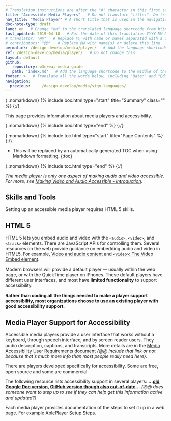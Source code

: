 ```yaml
---
# Translation instructions are after the "#" character in this first section. They are comments that do not show up in the web page. You do not need to translate the instructions after #.
title: "Accessible Media Players"   # Do not translate "title:". Do translate the text after "title:".
nav_title: "Media Player" # A short title that is used in the navigation
doc-note-type: draft
lang: en   # Change "en" to the translated language shortcode from https://www.iana.org/assignments/language-subtag-registry/language-subtag-registry
last_updated: 2019-04-10   # Put the date of this translation YYYY-MM-DD (with month in the middle)
# translator: "@@"   # Replace @@ with name or names separated with a comma
# contributors: "@@"   # Replace @@ with name(s) or delete this line
permalink: /design-develop/media/player/   # Add the language shortcode to the end; for example /fundamentals/accessibility-intro/fr
ref: /design-develop/media/player/   # Do not change this
layout: default
github:
   repository: w3c/wai-media-guide
   path: 'index.md'   # Add the language shortcode to the middle of the filename, for example index.fr.md
footer: >   # Translate all the words below, including "Date:" and "Editor:". 
navigation:
  previous:     /design-develop/media/sign-languages/
---
```


{::nomarkdown}
{% include box.html type="start" title="Summary" class="" %}
{:/}

This page provides information about media players and accessibility.

{::nomarkdown}
{% include box.html type="end" %}
{:/}

{::nomarkdown}
{% include toc.html type="start" title="Page Contents" %}
{:/}

- This will be replaced by an automatically generated TOC when using Markdown formatting.
{:toc}

{::nomarkdown}
{% include toc.html type="end" %}
{:/}

_The media player is only one aspect of making audio and video accessible. For more, see [Making Video and Audio Accessible - Introduction](http://@@)._

## Skills and Tools

Setting up an accessible media player requires HTML 5 skills.

## HTML 5

HTML 5 lets you embed audio and video with the ```<audio>```, ```<video>```, and ```<track>``` elements. There are JavaScript APIs for controlling them. Several resources on the web provide guidance on embedding audio and video in HTML5. For example, [Video and audio content](https://developer.mozilla.org/en-US/docs/Learn/HTML/Multimedia_and_embedding/Video_and_audio_content) and [```<video>```: The Video Embed element](https://developer.mozilla.org/en-US/docs/Web/HTML/Element/video).

Modern browsers will provide a default player &mdash; usually within the web page, or with the QuickTime player on iPhones. These default players have different user interfaces, and most have **limited functionality** to support accessibility.

**Rather than coding all the things needed to make a player support accessibility, most organizations choose to use an existing player with good accessibility support.**

## Media Player Support for Accessibility

Accessible media players provide a user interface that works without a keyboard, through speech interface, and by screen reader users. They audio description, captions, and transcripts. More details are in the [Media Accessibility User Requirements document](https://www.w3.org/TR/media-accessibility-reqs/) _{@@ include that link or not because that's much more info than most people really need here}_.

There are players developed specifically for accessibility. Some are free, open source and some are commercial.

The following resource lists accessibility support in several players: **...[old Google Doc version](https://docs.google.com/spreadsheets/d/1QJVcXx5hTWYBcJbHJD3DrL3hSFVbfy1VQFyADMtrDFY/edit?pli=1#gid=0), [GitHub version though also out-of-date](http://kensgists.github.io/apt/)...** _{@@ does someone want to step up to see if they can help get this information active and updated?}_

Each media player provides documentation of the steps to set it up in a web page. For example [AblePlayer Setup Steps](setup-step-1-use-html5-doctype).
